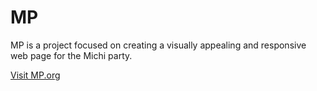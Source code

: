 # MP

MP is a project focused on creating a visually appealing and responsive web page for the Michi party.

[Visit MP.org](https://backgroundColour.github.io/MP.org/)
